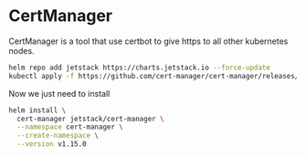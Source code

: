 # CertManager

CertManager is a tool that use certbot to give https to all other kubernetes nodes.


```bash
helm repo add jetstack https://charts.jetstack.io --force-update
kubectl apply -f https://github.com/cert-manager/cert-manager/releases/download/v1.15.0/cert-manager.crds.yaml
```

Now we just need to install
```bash
helm install \
  cert-manager jetstack/cert-manager \
  --namespace cert-manager \
  --create-namespace \
  --version v1.15.0 
```
